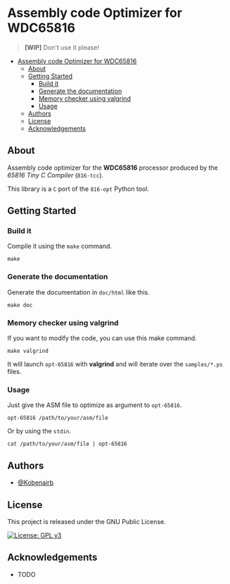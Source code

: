 # Assembly code Optimizer for WDC65816

> **[WIP]** Don't use it please!


- [Assembly code Optimizer for WDC65816](#assembly-code-optimizer-for-wdc65816)
  - [About](#about)
  - [Getting Started](#getting-started)
    - [Build it](#build-it)
    - [Generate the documentation](#generate-the-documentation)
    - [Memory checker using valgrind](#memory-checker-using-valgrind)
    - [Usage](#usage)
  - [Authors](#authors)
  - [License](#license)
  - [Acknowledgements](#acknowledgements)

## About

Assembly code optimizer for the **WDC65816** processor produced
by the *65816 Tiny C Compiler* (`816-tcc`).

This library is a `C` port of the `816-opt` Python tool.

## Getting Started

### Build it

Compile it using the `make` command.

```
make
```
### Generate the documentation

Generate the documentation in `doc/html` like this.

```
make doc
```

### Memory checker using valgrind

If you want to modify the code, you can use this make command.

```
make valgrind
```

It will launch `opt-65816` with **valgrind** and will iterate over the `samples/*.ps` files.


### Usage

Just give the ASM file to optimize as argument to `opt-65816`.

```
opt-65816 /path/to/your/asm/file
```

Or by using the `stdin`.

```
cat /path/to/your/asm/file | opt-65816
```

## Authors

- [@Kobenairb](https://github.com/kobenairb)

## License

This project is released under the GNU Public License.

[![License: GPL v3](https://img.shields.io/badge/License-GPLv3-blue.svg)](https://www.gnu.org/licenses/gpl-3.0)

## Acknowledgements

- TODO
